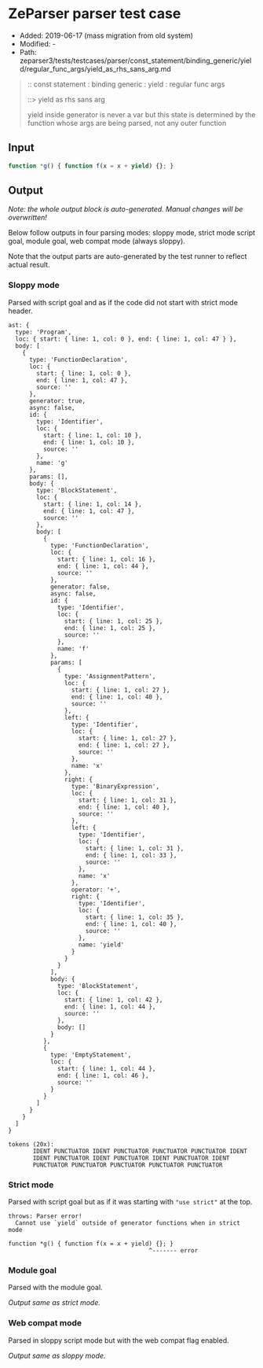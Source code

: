 # ZeParser parser test case

- Added: 2019-06-17 (mass migration from old system)
- Modified: -
- Path: zeparser3/tests/testcases/parser/const_statement/binding_generic/yield/regular_func_args/yield_as_rhs_sans_arg.md

> :: const statement : binding generic : yield : regular func args
>
> ::> yield as rhs sans arg
>
> yield inside generator is never a var but this state is determined by the function whose args are being parsed, not any outer function

## Input

`````js
function *g() { function f(x = x + yield) {}; }
`````

## Output

_Note: the whole output block is auto-generated. Manual changes will be overwritten!_

Below follow outputs in four parsing modes: sloppy mode, strict mode script goal, module goal, web compat mode (always sloppy).

Note that the output parts are auto-generated by the test runner to reflect actual result.

### Sloppy mode

Parsed with script goal and as if the code did not start with strict mode header.

`````
ast: {
  type: 'Program',
  loc: { start: { line: 1, col: 0 }, end: { line: 1, col: 47 } },
  body: [
    {
      type: 'FunctionDeclaration',
      loc: {
        start: { line: 1, col: 0 },
        end: { line: 1, col: 47 },
        source: ''
      },
      generator: true,
      async: false,
      id: {
        type: 'Identifier',
        loc: {
          start: { line: 1, col: 10 },
          end: { line: 1, col: 10 },
          source: ''
        },
        name: 'g'
      },
      params: [],
      body: {
        type: 'BlockStatement',
        loc: {
          start: { line: 1, col: 14 },
          end: { line: 1, col: 47 },
          source: ''
        },
        body: [
          {
            type: 'FunctionDeclaration',
            loc: {
              start: { line: 1, col: 16 },
              end: { line: 1, col: 44 },
              source: ''
            },
            generator: false,
            async: false,
            id: {
              type: 'Identifier',
              loc: {
                start: { line: 1, col: 25 },
                end: { line: 1, col: 25 },
                source: ''
              },
              name: 'f'
            },
            params: [
              {
                type: 'AssignmentPattern',
                loc: {
                  start: { line: 1, col: 27 },
                  end: { line: 1, col: 40 },
                  source: ''
                },
                left: {
                  type: 'Identifier',
                  loc: {
                    start: { line: 1, col: 27 },
                    end: { line: 1, col: 27 },
                    source: ''
                  },
                  name: 'x'
                },
                right: {
                  type: 'BinaryExpression',
                  loc: {
                    start: { line: 1, col: 31 },
                    end: { line: 1, col: 40 },
                    source: ''
                  },
                  left: {
                    type: 'Identifier',
                    loc: {
                      start: { line: 1, col: 31 },
                      end: { line: 1, col: 33 },
                      source: ''
                    },
                    name: 'x'
                  },
                  operator: '+',
                  right: {
                    type: 'Identifier',
                    loc: {
                      start: { line: 1, col: 35 },
                      end: { line: 1, col: 40 },
                      source: ''
                    },
                    name: 'yield'
                  }
                }
              }
            ],
            body: {
              type: 'BlockStatement',
              loc: {
                start: { line: 1, col: 42 },
                end: { line: 1, col: 44 },
                source: ''
              },
              body: []
            }
          },
          {
            type: 'EmptyStatement',
            loc: {
              start: { line: 1, col: 44 },
              end: { line: 1, col: 46 },
              source: ''
            }
          }
        ]
      }
    }
  ]
}

tokens (20x):
       IDENT PUNCTUATOR IDENT PUNCTUATOR PUNCTUATOR PUNCTUATOR IDENT
       IDENT PUNCTUATOR IDENT PUNCTUATOR IDENT PUNCTUATOR IDENT
       PUNCTUATOR PUNCTUATOR PUNCTUATOR PUNCTUATOR PUNCTUATOR
`````

### Strict mode

Parsed with script goal but as if it was starting with `"use strict"` at the top.

`````
throws: Parser error!
  Cannot use `yield` outside of generator functions when in strict mode

function *g() { function f(x = x + yield) {}; }
                                        ^------- error
`````


### Module goal

Parsed with the module goal.

_Output same as strict mode._

### Web compat mode

Parsed in sloppy script mode but with the web compat flag enabled.

_Output same as sloppy mode._
